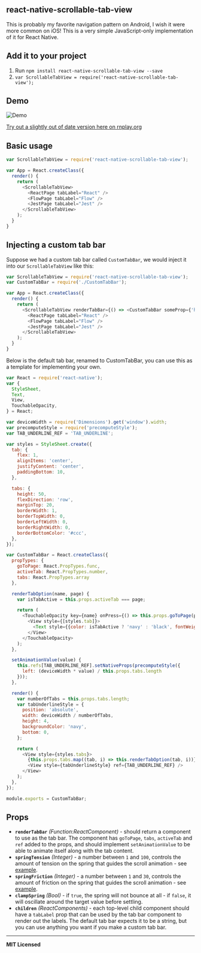 ## react-native-scrollable-tab-view

This is probably my favorite navigation pattern on Android, I wish it
were more common on iOS! This is a very simple JavaScript-only
implementation of it for React Native.

## Add it to your project

1. Run `npm install react-native-scrollable-tab-view --save`
2. `var ScrollableTabView = require('react-native-scrollable-tab-view');`

## Demo

![Demo](https://raw.githubusercontent.com/brentvatne/react-native-scrollable-tab-view/master/demo.gif)

[Try out a slightly out of date version here on rnplay.org](https://rnplay.org/apps/qHU_5w)

## Basic usage

```javascript
var ScrollableTabView = require('react-native-scrollable-tab-view');

var App = React.createClass({
  render() {
    return (
      <ScrollableTabView>
        <ReactPage tabLabel="React" />
        <FlowPage tabLabel="Flow" />
        <JestPage tabLabel="Jest" />
      </ScrollableTabView>
    );
  }
}
```

## Injecting a custom tab bar

Suppose we had a custom tab bar called `CustomTabBar`, we would inject
it into our `ScrollableTabView` like this:

```javascript
var ScrollableTabView = require('react-native-scrollable-tab-view');
var CustomTabBar = require('./CustomTabBar');

var App = React.createClass({
  render() {
    return (
      <ScrollableTabView renderTabBar={() => <CustomTabBar someProp={'here'} />}>
        <ReactPage tabLabel="React" />
        <FlowPage tabLabel="Flow" />
        <JestPage tabLabel="Jest" />
      </ScrollableTabView>
    );
  }
}
```

Below is the default tab bar, renamed to CustomTabBar, you can use this
as a template for implementing your own.

```javascript
var React = require('react-native');
var {
  StyleSheet,
  Text,
  View,
  TouchableOpacity,
} = React;

var deviceWidth = require('Dimensions').get('window').width;
var precomputeStyle = require('precomputeStyle');
var TAB_UNDERLINE_REF = 'TAB_UNDERLINE';

var styles = StyleSheet.create({
  tab: {
    flex: 1,
    alignItems: 'center',
    justifyContent: 'center',
    paddingBottom: 10,
  },

  tabs: {
    height: 50,
    flexDirection: 'row',
    marginTop: 20,
    borderWidth: 1,
    borderTopWidth: 0,
    borderLeftWidth: 0,
    borderRightWidth: 0,
    borderBottomColor: '#ccc',
  },
});

var CustomTabBar = React.createClass({
  propTypes: {
    goToPage: React.PropTypes.func,
    activeTab: React.PropTypes.number,
    tabs: React.PropTypes.array
  },

  renderTabOption(name, page) {
    var isTabActive = this.props.activeTab === page;

    return (
      <TouchableOpacity key={name} onPress={() => this.props.goToPage(page)}>
        <View style={[styles.tab]}>
          <Text style={{color: isTabActive ? 'navy' : 'black', fontWeight: isTabActive ? 'bold' : 'normal'}}>{name}</Text>
        </View>
      </TouchableOpacity>
    );
  },

  setAnimationValue(value) {
    this.refs[TAB_UNDERLINE_REF].setNativeProps(precomputeStyle({
      left: (deviceWidth * value) / this.props.tabs.length
    }));
  },

  render() {
    var numberOfTabs = this.props.tabs.length;
    var tabUnderlineStyle = {
      position: 'absolute',
      width: deviceWidth / numberOfTabs,
      height: 4,
      backgroundColor: 'navy',
      bottom: 0,
    };

    return (
      <View style={styles.tabs}>
        {this.props.tabs.map((tab, i) => this.renderTabOption(tab, i))}
        <View style={tabUnderlineStyle} ref={TAB_UNDERLINE_REF} />
      </View>
    );
  },
});

module.exports = CustomTabBar;
```

## Props

- **`renderTabBar`** _(Function:ReactComponent)_ - should return a component to use as
  the tab bar. The component has `goToPage`, `tabs`, `activeTab` and
  `ref` added to the props, and should implement `setAnimationValue` to
  be able to animate itself along with the tab content.
- **`springTension`** _(Integer)_ - a number between `1` and `100`, controls the amount of tension on the spring that guides the scroll animation - see [example](http://facebook.github.io/rebound-js/examples/#graph-canvas).
- **`springFriction`** _(Integer)_ - a number between `1` and `30`, controls the amount of friction on the spring that guides the scroll animation - see [example](http://facebook.github.io/rebound-js/examples/#graph-canvas).
- **`clampSpring`** _(Bool)_ - if `true`, the spring will not bounce at all - if `false`, it will oscillate around the target value before settling.
- **`children`** _(ReactComponents)_ - each top-level child component should have a `tabLabel` prop that can be used by the tab bar component to render out the labels. The default tab bar expects it to be a string, but you can use anything you want if you make a custom tab bar.

---

**MIT Licensed**
